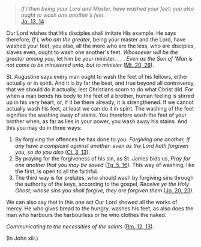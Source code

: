 
> _If I then being your Lord and Master, have washed your feet; you also ought to wash one another's feet._  
[Jo. 13, 14](https://vulgata.online/bible/Jo.13?ed=DR2&vfn=DR2.Jo.13.14:vs)

Our Lord wishes that His disciples shall imitate His example. He says therefore, _If I, who am the greater_, being your master and the Lord, have washed your feet, you also, all the more who are the less, who are disciples, slaves even, ought to wash one another's feet. _Whosoever will be the greater among you_, let him be your minister. . . . _Even as the Son of 'Man is not come to be ministered unto, but to minister_ ([Mt. 20, 26](https://vulgata.online/bible/Mt.20?ed=DR2&vfn=DR2.Mt.20.26:vs)).

St. Augustine says every man ought to wash the feet of his fellows, either actually or in spirit. And it is by far the best, and true beyond all controversy, that we should do it actually, lest Christians scorn to do what Christ did. For when a man bends his body to the feet of a brother, human feeling is stirred up in his very heart, or, if it be there already, it is strengthened. If we cannot actually wash his feet, at least we can do it in spirit. The washing of the feet signifies the washing away of stains. You therefore wash the feet of your brother when, as far as lies in your power, you wash away his stains. And this you may do in three ways:

1. By forgiving the offences he has done to you. _Forgiving one another, if any have a complaint against another: even as the Lord hath forgiven you, so do you also_ ([Cl. 3, 13](https://vulgata.online/bible/Cl.3?ed=DR2&vfn=DR2.Cl.3.13:vs)).
2. By praying for the forgiveness of his sin, as St. James bids us, _Pray for one another that you may be saved_ ([Tg. 5, 16](https://vulgata.online/bible/Tg.5?ed=DR2&vfn=DR2.Tg.5.16:vs)). This way of washing, like the first, is open to all the faithful.
3. The third way is for prelates, who should wash by forgiving sins through the authority of the keys, according to the gospel, _Receive ye the Holy Ghost; whose sins you shall forgive, they are forgiven them_ ([Jo. 20, 23](https://vulgata.online/bible/Jo.20?ed=DR2&vfn=DR2.Jo.20.23:vs)).

We can also say that in this one act Our Lord showed all the works of mercy. He who gives bread to the hungry, washes his feet, as also does the man who harbours the harbourless or he who clothes the naked.

_Communicating to the necessities of the saints_ ([Rm. 12, 13](https://vulgata.online/bible/Rm.12?ed=DR2&vfn=DR2.Rm.12.13:vs)).

(In John xiii.)

